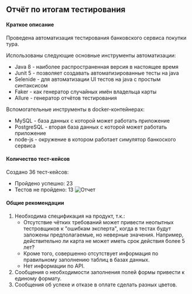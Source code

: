 ## Отчёт по итогам тестирования

#### Краткое описание

Проведена автоматизация тестирования банковского сервиса покупки тура.

Использованы следующие основные инструменты автоматизации:
* Java 8 - наиболее распространенная версия в настоящее время
* Junit 5 - позволяет создавать автоматизированные тесты на java 
* Selenide - для автоматизации UI тестов на java c простым синтаксисом
* Faker - как генератор случайных имён владельца карты 
* Allure - генератор отчётов тестирования

Вспомогательные инструменты в docker-контейнерах:
* MySQL - база данных с которой может работать приложение
* PostgreSQL - вторая база данных с которой может работать приложение
* node-js - окружение в котором работает симулятор банкоского сервиса 

#### Количество тест-кейсов

Создано 36 тест-кейсов:
* Пройдено успешно: 23
* Тестов не пройдено: 13
![Отчет](https://downloader.disk.yandex.ru/preview/494da8f4bdcadcadb0d855e61b21657e52b2fbf835f78013d59a0dcccce4567e/5e1b64b9/41wdvxvw4EeyUloJsk0naliVz3xJiU-8PiqLdT9vomNDxx3EfqEcB5yqlwXbEIuGe_Llo-Jq7dQ-wz39MWZBfw==?uid=0&filename=2020-01-12_17-25-13.png&disposition=inline&hash=&limit=0&content_type=image%2Fpng&tknv=v2&owner_uid=17445&size=2048x2048)

#### Общие рекомендации

1. Необходима спецификация на продукт, т.к.:
    * Отсутствие чётких требований может привести неопытных тестровщиков к "ошибкам эксперта", когда в тестах будут заложены предполагаемые, но неверные значения.
        Например, действительно ли карта не может иметь срок действия более 5 лет? 
    * Кроме того, совершенно отсутствует информация по правильному заполнению таблиц в базах данных.
    * Нет информации по API.
1. Сообщения о необходимости заполнения полей формы привести к единому формату.
1. Сообщения об успехе и отказе в оплате сделать разных цветов.

